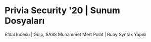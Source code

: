 # Privia Security '20 | Sunum Dosyaları 

Efdal İncesu | Gulp, SASS
Muhammet Mert Polat | Ruby Syntax Yapısı

